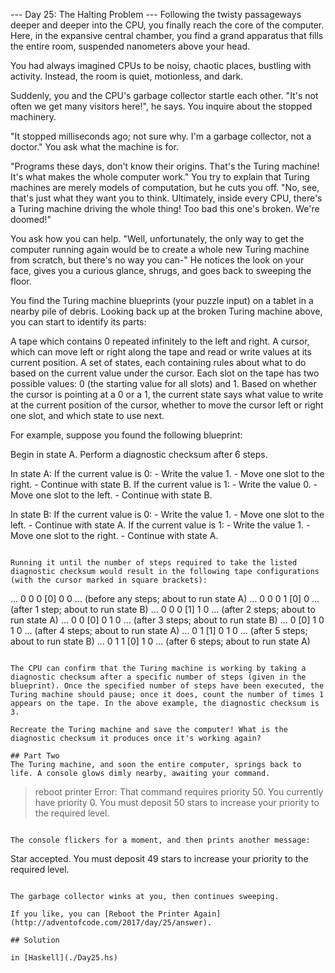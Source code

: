 --- Day 25: The Halting Problem ---
Following the twisty passageways deeper and deeper into the CPU, you finally reach the core of the computer. Here, in the expansive central chamber, you find a grand apparatus that fills the entire room, suspended nanometers above your head.

You had always imagined CPUs to be noisy, chaotic places, bustling with activity. Instead, the room is quiet, motionless, and dark.

Suddenly, you and the CPU's garbage collector startle each other. "It's not often we get many visitors here!", he says. You inquire about the stopped machinery.

"It stopped milliseconds ago; not sure why. I'm a garbage collector, not a doctor." You ask what the machine is for.

"Programs these days, don't know their origins. That's the Turing machine! It's what makes the whole computer work." You try to explain that Turing machines are merely models of computation, but he cuts you off. "No, see, that's just what they want you to think. Ultimately, inside every CPU, there's a Turing machine driving the whole thing! Too bad this one's broken. We're doomed!"

You ask how you can help. "Well, unfortunately, the only way to get the computer running again would be to create a whole new Turing machine from scratch, but there's no way you can-" He notices the look on your face, gives you a curious glance, shrugs, and goes back to sweeping the floor.

You find the Turing machine blueprints (your puzzle input) on a tablet in a nearby pile of debris. Looking back up at the broken Turing machine above, you can start to identify its parts:

A tape which contains 0 repeated infinitely to the left and right.
A cursor, which can move left or right along the tape and read or write values at its current position.
A set of states, each containing rules about what to do based on the current value under the cursor.
Each slot on the tape has two possible values: 0 (the starting value for all slots) and 1. Based on whether the cursor is pointing at a 0 or a 1, the current state says what value to write at the current position of the cursor, whether to move the cursor left or right one slot, and which state to use next.

For example, suppose you found the following blueprint:

Begin in state A.
Perform a diagnostic checksum after 6 steps.

In state A:
  If the current value is 0:
    - Write the value 1.
    - Move one slot to the right.
    - Continue with state B.
  If the current value is 1:
    - Write the value 0.
    - Move one slot to the left.
    - Continue with state B.

In state B:
  If the current value is 0:
    - Write the value 1.
    - Move one slot to the left.
    - Continue with state A.
  If the current value is 1:
    - Write the value 1.
    - Move one slot to the right.
    - Continue with state A.
```

Running it until the number of steps required to take the listed diagnostic checksum would result in the following tape configurations (with the cursor marked in square brackets):

```
... 0  0  0 [0] 0  0 ... (before any steps; about to run state A)
... 0  0  0  1 [0] 0 ... (after 1 step;     about to run state B)
... 0  0  0 [1] 1  0 ... (after 2 steps;    about to run state A)
... 0  0 [0] 0  1  0 ... (after 3 steps;    about to run state B)
... 0 [0] 1  0  1  0 ... (after 4 steps;    about to run state A)
... 0  1 [1] 0  1  0 ... (after 5 steps;    about to run state B)
... 0  1  1 [0] 1  0 ... (after 6 steps;    about to run state A)
```

The CPU can confirm that the Turing machine is working by taking a diagnostic checksum after a specific number of steps (given in the blueprint). Once the specified number of steps have been executed, the Turing machine should pause; once it does, count the number of times 1 appears on the tape. In the above example, the diagnostic checksum is 3.

Recreate the Turing machine and save the computer! What is the diagnostic checksum it produces once it's working again?

## Part Two
The Turing machine, and soon the entire computer, springs back to life. A console glows dimly nearby, awaiting your command.

```
> reboot printer
Error: That command requires priority 50. You currently have priority 0.
You must deposit 50 stars to increase your priority to the required level.
```

The console flickers for a moment, and then prints another message:

```
Star accepted.
You must deposit 49 stars to increase your priority to the required level.
```

The garbage collector winks at you, then continues sweeping.

If you like, you can [Reboot the Printer Again](http://adventofcode.com/2017/day/25/answer).

## Solution

in [Haskell](./Day25.hs)
